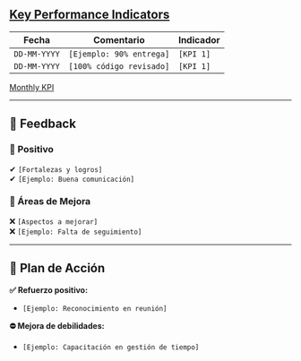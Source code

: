 ## [Key Performance Indicators](https://docs.google.com/spreadsheets/d/1TYhk7ZEIljATiVYxTidpOquSI95grvli3tqUiupvb38/edit?gid=1246936626#gid=1246936626)

| Fecha        | Comentario               | Indicador |
| ------------ | ------------------------ | --------- |
| `DD-MM-YYYY` | `[Ejemplo: 90% entrega]` | `[KPI 1]` |
| `DD-MM-YYYY` | `[100% código revisado]` | `[KPI 1]` |

[Monthly KPI](https://docs.google.com/spreadsheets/d/1t2tr8Wdy8ErQVfCd1iZcZk8oPq-cxWlric8IbeQCsW4/edit?gid=0#gid=0)

---
## 📣 Feedback

### 🔹 Positivo  
✔ `[Fortalezas y logros]`  
✔ `[Ejemplo: Buena comunicación]`  

### 🔻 Áreas de Mejora  
❌ `[Aspectos a mejorar]`  
❌ `[Ejemplo: Falta de seguimiento]`  

---

## 🎯 Plan de Acción

**✅ Refuerzo positivo:**  
- `[Ejemplo: Reconocimiento en reunión]`  

**⛔️ Mejora de debilidades:**  
- `[Ejemplo: Capacitación en gestión de tiempo]`  
